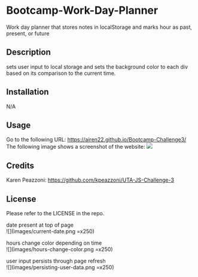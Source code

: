 # Bootcamp-Work-Day-Planner
Work day planner that stores notes in localStorage and marks hour as past, present, or future

## Description
sets user input to local storage and sets the background color to each div based on its comparison to the current time.

## Installation
N/A
## Usage
Go to the following URL:
https://airen22.github.io/Bootcamp-Challenge3/
The following image shows a screenshot of the website: <img src = "assets\css\images\image1.png">
## Credits
Karen Peazzoni: https://github.com/kpeazzoni/UTA-JS-Challenge-3
## License
Please refer to the LICENSE in the repo.



date present at top of page
<br>
![](images/current-date.png =x250)

hours change color depending on time
<br>
![](images/hours-change-color.png =x250)

user input persists through page refresh
<br>
![](images/persisting-user-data.png =x250)
